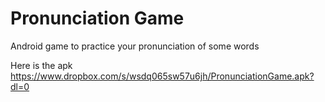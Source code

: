 # Pronunciation Game
Android game to practice your pronunciation of some words

Here is the apk
https://www.dropbox.com/s/wsdq065sw57u6jh/PronunciationGame.apk?dl=0
